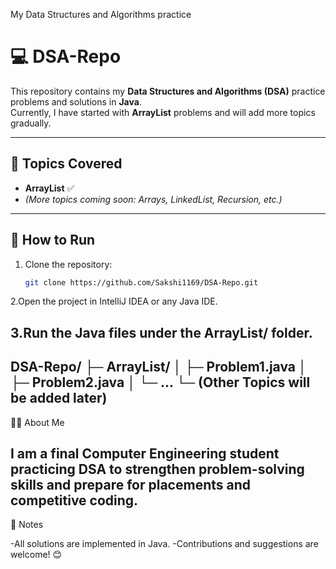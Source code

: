 
My Data Structures and Algorithms practice
# 💻 DSA-Repo

This repository contains my **Data Structures and Algorithms (DSA)** practice problems and solutions in **Java**.  
Currently, I have started with **ArrayList** problems and will add more topics gradually.

---

## 🧩 Topics Covered
- **ArrayList** ✅
- *(More topics coming soon: Arrays, LinkedList, Recursion, etc.)*

---

## 🚀 How to Run
1. Clone the repository:
   ```bash
   git clone https://github.com/Sakshi1169/DSA-Repo.git
2.Open the project in IntelliJ IDEA or any Java IDE.

3.Run the Java files under the ArrayList/ folder.
---
DSA-Repo/
├─ ArrayList/
│   ├─ Problem1.java
│   ├─ Problem2.java
│   └─ ...
└─ (Other Topics will be added later)
---
👩‍💻 About Me

I am a final Computer Engineering student practicing DSA to strengthen problem-solving skills and prepare for placements and competitive coding.
---
📌 Notes

-All solutions are implemented in Java.
-Contributions and suggestions are welcome! 😊
